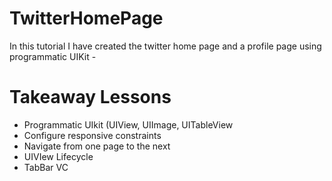 # TwitterHomePage

In this tutorial I have created the twitter home page and a profile page using programmatic UIKit - 

# Takeaway Lessons
- Programmatic UIkit (UIView, UIImage, UITableView
- Configure responsive constraints
- Navigate from one page to the next
- UIVIew Lifecycle
- TabBar VC
